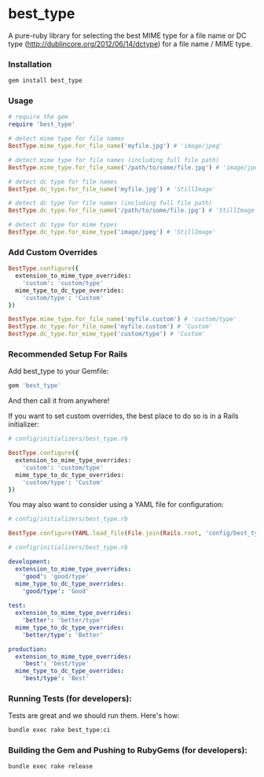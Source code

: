# best_type

A pure-ruby library for selecting the best MIME type for a file name or DC type (http://dublincore.org/2012/06/14/dctype) for a file name / MIME type.

### Installation

```bash
gem install best_type
```

### Usage

```ruby
# require the gem
require 'best_type'

# detect mime type for file names
BestType.mime_type.for_file_name('myfile.jpg') # 'image/jpeg'

# detect mime type for file names (including full file path)
BestType.mime_type.for_file_name('/path/to/some/file.jpg') # 'image/jpeg'

# detect dc type for file names
BestType.dc_type.for_file_name('myfile.jpg') # 'StillImage'

# detect dc type for file names (including full file path)
BestType.dc_type.for_file_name('/path/to/some/file.jpg') # 'StillImage'

# detect dc type for mime types
BestType.dc_type.for_mime_type('image/jpeg') # 'StillImage'
```

### Add Custom Overrides
```ruby
BestType.configure({
  extension_to_mime_type_overrides:
    'custom': 'custom/type'
  mime_type_to_dc_type_overrides:
    'custom/type': 'Custom'
})

BestType.mime_type.for_file_name('myfile.custom') # 'custom/type'
BestType.dc_type.for_file_name('myfile.custom') # 'Custom'
BestType.dc_type.for_mime_type('custom/type') # 'Custom'

```

### Recommended Setup For Rails

Add best_type to your Gemfile:
```ruby
gem 'best_type'
```

And then call it from anywhere!

If you want to set custom overrides, the best place to do so is in a Rails initializer:
```ruby
# config/initializers/best_type.rb

BestType.configure({
  extension_to_mime_type_overrides:
    'custom': 'custom/type'
  mime_type_to_dc_type_overrides:
    'custom/type': 'Custom'
})
```

You may also want to consider using a YAML file for configuration:
```ruby
# config/initializers/best_type.rb

BestType.configure(YAML.load_file(File.join(Rails.root, 'config/best_type.yml'))[Rails.env])
```

```yaml
# config/initializers/best_type.rb

development:
  extension_to_mime_type_overrides:
    'good': 'good/type'
  mime_type_to_dc_type_overrides:
    'good/type': 'Good'
    
test:
  extension_to_mime_type_overrides:
    'better': 'better/type'
  mime_type_to_dc_type_overrides:
    'better/type': 'Better'

production:
  extension_to_mime_type_overrides:
    'best': 'best/type'
  mime_type_to_dc_type_overrides:
    'best/type': 'Best'
```

### Running Tests (for developers):

Tests are great and we should run them.  Here's how:

```sh
bundle exec rake best_type:ci
```

### Building the Gem and Pushing to RubyGems (for developers):

```sh
bundle exec rake release
```
